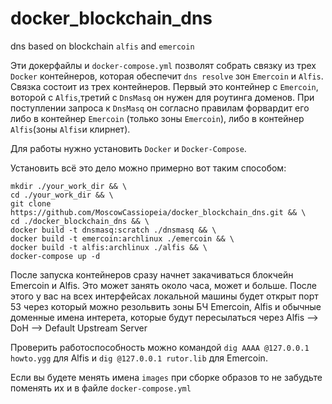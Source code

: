 # docker_blockchain_dns
dns based on blockchain `alfis`  and `emercoin`

Эти докерфайлы и `docker-compose.yml` позволят собрать связку из трех `Docker` контейнеров, которая обеспечит `dns resolve` зон `Emercoin` и `Alfis`.
Связка состоит из трех контейнеров. Первый это контейнер с `Emercoin`, воторой с `Alfis`,третий с `DnsMasq` он нужен для роутинга доменов.
При поступлении запроса к `DnsMasq` он согласно правилам форвардит его либо в контейнер `Emercoin` (только зоны `Emercoin`), либо в контейнер `Alfis`(зоны `Alfis`и клирнет).

Для работы нужно установить `Docker` и `Docker-Compose`. 

Установить всё это дело можно примерно вот таким способом:

```
mkdir ./your_work_dir && \
cd ./your_work_dir && \
git clone https://github.com/MoscowCassiopeia/docker_blockchain_dns.git && \
cd ./docker_blockchain_dns && \
docker build -t dnsmasq:scratch ./dnsmasq && \
docker build -t emercoin:archlinux ./emercoin && \
docker build -t alfis:archlinux ./alfis && \
docker-compose up -d
```
После запуска контейнеров сразу начнет закачиваться блокчейн Emercoin и Alfis. Это может занять около часа, может и больше. 
После этого у вас на всех интерфейсах локальной машины будет открыт порт 53 через который можно резольвить зоны БЧ Emercoin, Alfis и обычные доменные имена интерета,
которые будут пересылаться через Alfis --> DoH --> Default Upstream Server

Проверить работоспособность можно командой `dig AAAA @127.0.0.1 howto.ygg` для Alfis и `dig @127.0.0.1 rutor.lib` для Emercoin. 

Если вы будете менять имена `images` при сборке образов то не забудьте поменять их и в файле `docker-compose.yml`

